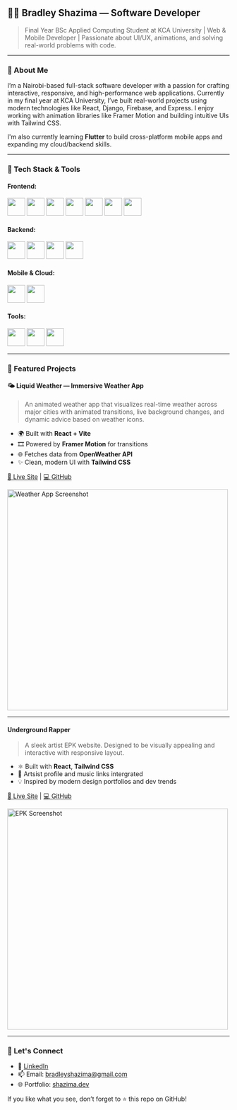 ## 👨‍💻 Bradley Shazima — Software Developer

> Final Year BSc Applied Computing Student at KCA University | Web & Mobile Developer | Passionate about UI/UX, animations, and solving real-world problems with code.

---

### 🚀 About Me

I’m a Nairobi-based full-stack software developer with a passion for crafting interactive, responsive, and high-performance web applications. Currently in my final year at KCA University, I’ve built real-world projects using modern technologies like React, Django, Firebase, and Express. I enjoy working with animation libraries like Framer Motion and building intuitive UIs with Tailwind CSS.

I'm also currently learning **Flutter** to build cross-platform mobile apps and expanding my cloud/backend skills.

---

### 🧰 Tech Stack & Tools

#### Frontend:

<p align="left">
  <img src="https://cdn.jsdelivr.net/gh/devicons/devicon/icons/react/react-original.svg" width="40" height="40"/>
  <img src="https://cdn.jsdelivr.net/gh/devicons/devicon/icons/typescript/typescript-original.svg" width="40" height="40"/>
  <img src="https://cdn.jsdelivr.net/gh/devicons/devicon/icons/javascript/javascript-original.svg" width="40" height="40"/>
  <img src="https://cdn.jsdelivr.net/gh/devicons/devicon/icons/html5/html5-original.svg" width="40" height="40"/>
  <img src="https://cdn.jsdelivr.net/gh/devicons/devicon/icons/css3/css3-original.svg" width="40" height="40"/>
  <img src="https://cdn.jsdelivr.net/gh/devicons/devicon/icons/tailwindcss/tailwindcss-plain.svg" width="40" height="40"/>
  <img src="https://cdn.jsdelivr.net/gh/devicons/devicon/icons/vite/vite-original.svg" width="40" height="40"/>
</p>

#### Backend:

<p align="left">
  <img src="https://cdn.jsdelivr.net/gh/devicons/devicon/icons/express/express-original.svg" width="40" height="40"/>
  <img src="https://cdn.jsdelivr.net/gh/devicons/devicon/icons/django/django-plain.svg" width="40" height="40"/>
  <img src="https://cdn.jsdelivr.net/gh/devicons/devicon/icons/python/python-original.svg" width="40" height="40"/>
  <img src="https://cdn.jsdelivr.net/gh/devicons/devicon/icons/sqlite/sqlite-original.svg" width="40" height="40"/>
</p>

#### Mobile & Cloud:

<p align="left">
  <img src="https://cdn.jsdelivr.net/gh/devicons/devicon/icons/flutter/flutter-original.svg" width="40" height="40"/>
  <img src="https://cdn.jsdelivr.net/gh/devicons/devicon/icons/firebase/firebase-plain.svg" width="40" height="40"/>
</p>

#### Tools:

<p align="left">
  <img src="https://cdn.jsdelivr.net/gh/devicons/devicon/icons/git/git-original.svg" width="40" height="40"/>
  <img src="https://cdn.jsdelivr.net/gh/devicons/devicon/icons/github/github-original.svg" width="40" height="40"/>
  <img src="https://cdn.jsdelivr.net/gh/devicons/devicon/icons/visualstudio/visualstudio-plain.svg" width="40" height="40"/>
</p>

---

### 📌 Featured Projects

#### 🌤️ Liquid Weather — Immersive Weather App

> An animated weather app that visualizes real-time weather across major cities with animated transitions, live background changes, and dynamic advice based on weather icons.

* 🌍 Built with **React + Vite**
* 🎞️ Powered by **Framer Motion** for transitions
* 🌐 Fetches data from **OpenWeather API**
* ✨ Clean, modern UI with **Tailwind CSS**

[🔗 Live Site](https://weather-app-bradley.netlify.app/) | [💻 GitHub](https://github.com/bradleyshazima/weather)

<p align="left">
  <img src="https://res.cloudinary.com/bradley-cdn/image/upload/v1752130413/Weather_10.07.2025_08_21_m3txpc.png" alt="Weather App Screenshot" width="500" />
</p>

---

#### Underground Rapper

> A sleek artist EPK website. Designed to be visually appealing and interactive with responsive layout.

* ⚛️ Built with **React**, **Tailwind CSS**
* 📄 Artsist profile and music links intergrated
* 💡 Inspired by modern design portfolios and dev trends

[🔗 Live Site]([https://shazima.dev](https://acense.netlify.app/)) | [💻 GitHub](https://github.com/bradleyshazima/undergroundRapper)

<p align="left">
  <img src="https://res.cloudinary.com/bradley-cdn/image/upload/v1747901283/underground_bilc2n.png" alt="EPK Screenshot" width="500" />
</p>

---

### 🤝 Let's Connect

* 🔗 [LinkedIn](https://www.linkedin.com/in/bradley-shazima-97bb90246/)
* 📫 Email: [bradleyshazima@gmail.com](mailto:bradleyshazima@gmail.com)
* 🌐 Portfolio: [shazima.dev](https://bradleyshazima-portfolio.onrender.com/)

If you like what you see, don’t forget to ⭐️ this repo on GitHub!
